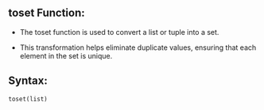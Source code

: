 ## toset Function:
- The toset function is used to convert a list or tuple into a set. 

- This transformation helps eliminate duplicate values, ensuring that each element in the set is unique.

## Syntax:
``toset(list)``